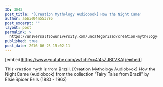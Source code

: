 ```yaml
---
ID: 3043
post_title: '[Creation Mythology Audiobook] How the Night Came'
author: abbie04m553726
post_excerpt: ""
layout: post
permalink: >
  https://universalflowuniversity.com/uncategorized/creation-mythology-audiobook-how-the-night-came/
published: true
post_date: 2016-06-28 15:02:11
---
```

[embed]https://www.youtube.com/watch?v=4f4sZJB0VXA[/embed]<br>
<p>This creation myth is from Brazil. [Creation Mythology Audiobook] How the Night Came (Audiobook) from the collection "Fairy Tales from Brazil" by Elsie Spicer Eells (1880 - 1963)</p>